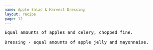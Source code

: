 ```yaml
---
name: Apple Salad & Harvest Dressing
layout: recipe
page: 12
---
```


<pre>
Equal amounts of apples and celery, chopped fine.

Dressing - equal amounts of apple jelly and mayonnaise.
</pre>
